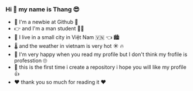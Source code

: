### Hi 👋 my name is Thang 😎	
- 🤗 I'm a newbie at Github :partying_face:	
- 👉 and I'm a man student 👨‍🎓
- 🏡 I live in a small city in Việt Nam 🇻🇳 👈 🏙️
- 🌡️ and the weather in vietnam is very hot ☀ 🔥
- 💯	I'm very happy when you read my profile but I don't think my frofile is professtion 🙄	
- 💬 this is the first time i create a repository i hope you will like my profile 👍
- ❤️	thank you so much for reading it ❤️	
